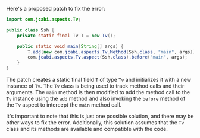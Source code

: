 Here's a proposed patch to fix the error:
```java
import com.jcabi.aspects.Tv;

public class Ssh {
    private static final Tv T = new Tv();

    public static void main(String[] args) {
        T.add(new com.jcabi.aspects.Tv.Method(Ssh.class, "main", args));
        com.jcabi.aspects.Tv.aspect(Ssh.class).before("main", args);
    }
}
```
The patch creates a static final field `T` of type `Tv` and initializes it with a new instance of `Tv`. The `Tv` class is being used to track method calls and their arguments. The `main` method is then modified to add the method call to the `Tv` instance using the `add` method and also invoking the `before` method of the `Tv` aspect to intercept the `main` method call.

It's important to note that this is just one possible solution, and there may be other ways to fix the error. Additionally, this solution assumes that the `Tv` class and its methods are available and compatible with the code.